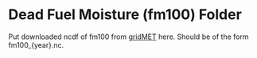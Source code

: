 # Dead Fuel Moisture (fm100) Folder
Put downloaded ncdf of fm100 from [gridMET](https://www.climatologylab.org/gridmet.html) here. Should be of the form fm100_{year}.nc.